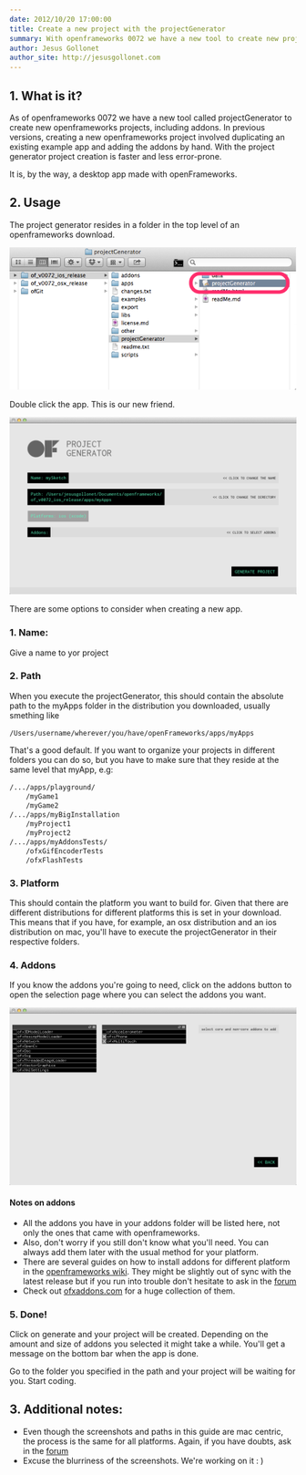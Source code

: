 ```yaml
---
date: 2012/10/20 17:00:00
title: Create a new project with the projectGenerator
summary: With openframeworks 0072 we have a new tool to create new projects
author: Jesus Gollonet
author_site: http://jesusgollonet.com
---
```


## 1. What is it?
As of openframeworks 0072 we have a new tool called projectGenerator to create new openframeworks projects, including addons.  In previous versions, creating a new openframeworks project involved duplicating an existing example app and adding the addons by hand.  With the project generator project creation is faster and less error-prone. 

It is, by the way, a desktop app made with openFrameworks.

## 2. Usage

The project generator resides in a folder in the top level of an openframeworks download. 

![Image: where is the projectGenerator](pg_images/pg-00.png)

Double click the app. This is our new friend.

![Image: projectGenerator GUI](pg_images/pg-01.png)

There are some options to consider when creating a new app.

### 1. Name:
Give a name to yor project

### 2. Path
When you execute the projectGenerator, this should contain the absolute path to the myApps folder in the distribution you downloaded, usually smething like
	
	/Users/username/wherever/you/have/openFrameworks/apps/myApps
	
That's a good default. If you want to organize your projects in different folders you can do so, but you have to make sure that they reside at the same level that myApp, e.g:
	
	/.../apps/playground/
		/myGame1
		/myGame2
	/.../apps/myBigInstallation
		/myProject1
		/myProject2
	/.../apps/myAddonsTests/
		/ofxGifEncoderTests	
		/ofxFlashTests
		

	
### 3. Platform
This should contain the platform you want to build for. Given that there are different distributions for different platforms this is set in your download. This means that if you have, for example, an osx distribution and an ios distribution on mac, you'll have to execute the projectGenerator in their respective folders.

### 4. Addons
If you know the addons you're going to need, click on the addons button to open the selection page where you can select the addons  you want.  

![Image: projectGenerator - selecting addons](pg_images/pg-02.png)

#### Notes on addons
- All the addons you have in your addons folder will be listed here, not only the ones that came with openframeworks. 
- Also, don't worry if you still don't know what you'll need. You can always add them later with the usual method for your platform.
- There are several guides on how to install addons for different platform in the [openframeworks wiki](http://wiki.openframeworks.cc/index.php?title=Main_Page). They might be slightly out of sync with the latest release but if you run into trouble don't hesitate to ask in the [forum](http://forum.openframeworks.cc/index.php)
- Check out [ofxaddons.com](http://ofxaddons.com) for a huge collection of them.

### 5. Done!
Click on generate and your project will be created. Depending on the amount and size of addons you selected it might take a while. You'll get a message on the bottom bar when the app is done.

Go to the folder you specified in the path and your project will be waiting for you. Start coding.
## 3. Additional notes:
- Even though the screenshots and paths in this guide are mac centric, the process is the same for all platforms. Again, if you have doubts, ask in the [forum](http://forum.openframeworks.cc/index.php)
- Excuse the blurriness of the screenshots. We're working on it : )
